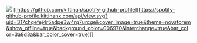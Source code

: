 ![](https://files.catbox.moe/6p9jeu.JPG)
[[https://github.com/kittinan/spotify-github-profile][https://spotify-github-profile.kittinanx.com/api/view.svg?uid=317chqefej4r5adpe3w4rq7urcge&cover_image=true&theme=novatorem&show_offline=true&background_color=006970&interchange=true&bar_color=3a8d3a&bar_color_cover=true)]]
